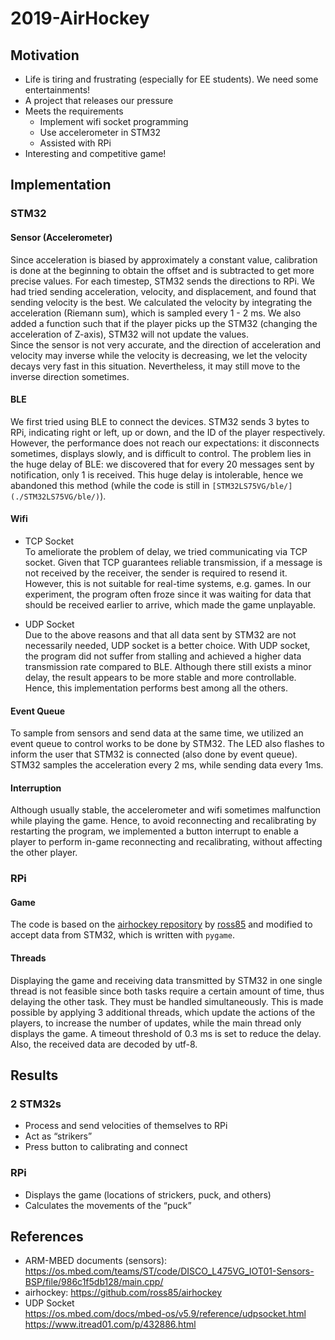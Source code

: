 # 2019-AirHockey
## Motivation
* Life is tiring and frustrating (especially for EE students). We need some entertainments!
* A project that releases our pressure
* Meets the requirements
    * Implement wifi socket programming
    * Use accelerometer in STM32
    * Assisted with RPi
* Interesting and competitive game!

## Implementation
### STM32
#### Sensor (Accelerometer)
Since acceleration is biased by approximately a constant value, calibration is done at the beginning to obtain the offset and is subtracted to get more precise values. For each timestep, STM32 sends the directions to RPi. We had tried sending acceleration, velocity, and displacement, and found that sending velocity is the best. We calculated the velocity by integrating the acceleration (Riemann sum), which is sampled every 1 - 2 ms. We also added a function such that if the player picks up the STM32 (changing the acceleration of Z-axis), STM32 will not update the values.  
Since the sensor is not very accurate, and the direction of acceleration and velocity may inverse while the velocity is decreasing, we let the velocity decays very fast in this situation. Nevertheless, it may still move to the inverse direction sometimes.

#### BLE
We first tried using BLE to connect the devices. STM32 sends 3 bytes to RPi, indicating right or left, up or down, and the ID of the player respectively. However, the performance does not reach our expectations: it disconnects sometimes, displays slowly, and is difficult to control. The problem lies in the huge delay of BLE: we discovered that for every 20 messages sent  by notification, only 1 is received. This huge delay is intolerable, hence we abandoned this method (while the code is still in `[STM32LS75VG/ble/](./STM32LS75VG/ble/)`).

#### Wifi
* TCP Socket  
To ameliorate the problem of delay, we tried communicating via TCP socket. Given that TCP guarantees reliable transmission, if a message is not received by the receiver, the sender is required to resend it. However, this is not suitable for real-time systems, e.g. games. In our experiment, the program often froze since it was waiting for data that should be received earlier to arrive, which made the game unplayable.

* UDP Socket  
Due to the above reasons and that all data sent by STM32 are not necessarily needed, UDP socket is a better choice. With UDP socket, the program did not suffer from stalling and achieved a higher data transmission rate compared to BLE. Although there still exists a minor delay, the result appears to be more stable and more controllable. Hence, this implementation performs best among all the others.

#### Event Queue
To sample from sensors and send data at the same time, we utilized an event queue to control works to be done by STM32. The LED also flashes to inform the user that STM32 is connected (also done by event queue). STM32 samples the acceleration every 2 ms, while sending data every 1ms.

#### Interruption
Although usually stable, the accelerometer and wifi sometimes malfunction while playing the game. Hence, to avoid reconnecting and recalibrating by restarting the program, we implemented a button interrupt to enable a player to perform in-game reconnecting and recalibrating, without affecting the other player.

### RPi
#### Game
The code is based on the [airhockey repository](https://github.com/ross85/airhockey) by [ross85](https://githuv.com/ross85) and modified to accept data from STM32, which is written with `pygame`.

#### Threads
Displaying the game and receiving data transmitted by STM32 in one single thread is not feasible since both tasks require a certain amount of time, thus delaying the other task. They must be handled simultaneously. This is made possible by applying 3 additional threads, which update the actions of the players, to increase the number of updates, while the main thread only displays the game. A timeout threshold of 0.3 ms is set to reduce the delay. Also, the received data are decoded by utf-8.

## Results
### 2 STM32s
* Process and send velocities of themselves to RPi
* Act as “strikers”
* Press button to calibrating and connect

### RPi 
* Displays the game (locations of strickers, puck, and others)
* Calculates the movements of the “puck”

## References
* ARM-MBED documents (sensors): https://os.mbed.com/teams/ST/code/DISCO_L475VG_IOT01-Sensors-BSP/file/986c1f5db128/main.cpp/
* airhockey: https://github.com/ross85/airhockey
* UDP Socket  
https://os.mbed.com/docs/mbed-os/v5.9/reference/udpsocket.html  
https://www.itread01.com/p/432886.html


